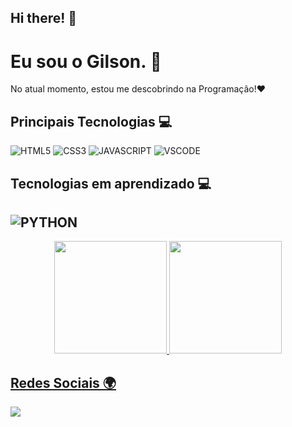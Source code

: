 ## Hi there! 👋

# Eu sou o Gilson. 👋 

No atual momento, estou me descobrindo na Programação!❤️

## Principais Tecnologias 💻
![HTML5](https://img.shields.io/badge/-HTML5-E34F26?style=flat&logo=html5&logoColor=white) 
![CSS3](https://img.shields.io/badge/-CSS3-%231572B6?style=flat-square&logo=css3)
![JAVASCRIPT](https://img.shields.io/badge/-JavaScript-eed718?style=flat&logo=javascript&logoColor=ffffff)
![VSCODE](http://img.shields.io/badge/-VS%20Code-007ACC?style=flat&logo=visual%20studio%20code&logoColor=white)
 
## Tecnologias em aprendizado 💻
![PYTHON](https://img.shields.io/badge/-Python-black?style=flat&logo=python&logoColor=white) 
---

<div align="center">
  <a href="https://github.com/delimagoncalves">
  <img height="180em" src="https://github-readme-stats.vercel.app/api?username=delimagoncalves&show_icons=true&theme=dracula&include_all_commits=true&count_private=true"/>
  <img height="180em" src="https://github-readme-stats.vercel.app/api/top-langs/?username=delimagoncales&layout=compact&langs_count=7&theme=dracula"/>
</div>

## Redes Sociais 🌍
<div>
  <a href="https://www.linkedin.com/in/gdlima/" target="_blank"><img src="https://img.shields.io/badge/-LinkedIn-%230077B5?style=for-the-badge&logo=linkedin&logoColor=white" target="_blank"></a>
</div>
